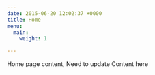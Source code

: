 ```yaml
---
date: 2015-06-20 12:02:37 +0000
title: Home
menu:
  main:
    weight: 1

---
```

Home page content, Need to update Content here